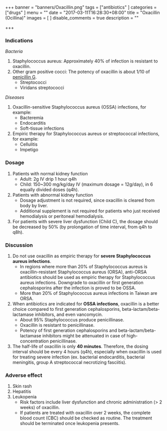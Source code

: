 +++
banner = "banners/Oxacillin.png"
tags = ["antibiotics"
]
categories = ["drugs"
]
menu = ""
date = "2017-03-11T16:28:30+08:00"
title = "Oxacillin (Ocillina)"
images = [
]
disable_comments = true
description = ""

+++
###  Indications
_Bacteria_

1. Staphylococcus aureus: Approximately 40% of infection is resistant to oxacillin.
2. Other gram positive cocci: The potency of oxacillin is about 1/10 of [penicillin G](https://louislimd.github.io/2017/03/11/penicillin-g/).
    - Streptococci
    - Viridans streptococci

_Diseases_

1. Oxacillin-sensitive Staphylococcus aureus (OSSA) infections, for example:
    - Bacteremia
    - Endocarditis
    - Soft-tissue infections
2. Empiric therapy for Staphylococcus aureus or streptococcal infections, for example:
    - Cellulitis
    - Impetigo

<!--more-->

### Dosage
1. Patients with normal kidney function
    - Adult: 2g IV drip 1 hour q4h
    - Child: 150~300 mg/kg/day IV (maximum dosage = 12g/day), in 6 equally divided doses (q4h).
2. Patients with abnormal kidney function
    - Dosage adjustment is not required, since oxacillin is cleared from body by liver.
    - Additional supplement is not required for patients who just received hemodialysis or peritoneal hemodialysis.
3. For patients with severe liver dysfunction (Child C), the dosage should be decreased by 50% (by prolongation of time interval, from q4h to q8h).

### Discussion
1. Do not use oxacillin as empiric therapy for **severe Staphylococcus aureus infections**.
    - In regions where more than 20% of Staphylococcus aureus is oxacillin-resistant Staphylococcus aureus (ORSA), anti-ORSA antibiotics should be used as empiric therapy for Staphylococcus aureus infections. Downgrade to oxacillin or first generation cephalosporins after the infection is proved to be OSSA.
    - More than 20% of Staphylococcus aureus infections in Taiwan are ORSA.
2. When antibiotics are indicated for **OSSA infections**, oxacillin is a better choice compared to first generation cephalosporins, beta-lactam/beta-lactamase inhibitors, and even vancomycin.
    - About 95% Staphylococcus produce penicillinase.
    - Oxacillin is resistant to penicillinase.
    - Potency of first generation cephalosporins and beta-lactam/beta-lactamase inhibitors might be attenuated in case of high-concentration penicillinase.
3. The half-life of oxacillin is only **40 minutes**. Therefore, the dosing interval should be every 4 hours (q4h), especially when oxacillin is used for treating severe infection (ex. bacterial endocarditis, bacterial meningitis, group A streptococcal necrotizing fasciitis).

### Adverse effect
1. Skin rash
2. Hepatitis
3. Leukopenia
    - Risk factors include liver dysfunction and chronic administration (> 2 weeks) of oxacillin.
    - If patients are treated with oxacillin over 2 weeks, the complete blood count (CBC) should be checked as routine. The treatment should be terminated once leukopenia presents.
